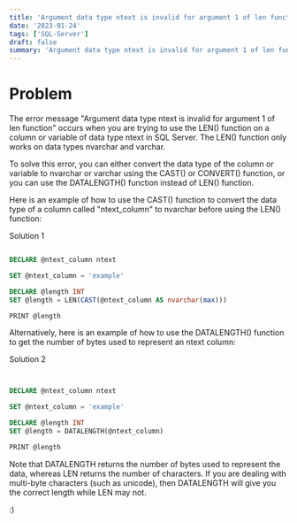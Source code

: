 ```yaml
---
title: 'Argument data type ntext is invalid for argument 1 of len function'
date: '2023-01-24'
tags: ['SQL-Server']
draft: false
summary: 'Argument data type ntext is invalid for argument 1 of len function'
---
```


# Problem

The error message "Argument data type ntext is invalid for argument 1 of len function" occurs when you are trying to use the LEN() function on a column or variable of data type ntext in SQL Server. The LEN() function only works on data types nvarchar and varchar.

To solve this error, you can either convert the data type of the column or variable to nvarchar or varchar using the CAST() or CONVERT() function, or you can use the DATALENGTH() function instead of LEN() function.

Here is an example of how to use the CAST() function to convert the data type of a column called "ntext_column" to nvarchar before using the LEN() function:

Solution 1

```sql

DECLARE @ntext_column ntext

SET @ntext_column = 'example'

DECLARE @length INT
SET @length = LEN(CAST(@ntext_column AS nvarchar(max)))

PRINT @length


```

Alternatively, here is an example of how to use the DATALENGTH() function to get the number of bytes used to represent an ntext column:

Solution 2

```sql


DECLARE @ntext_column ntext

SET @ntext_column = 'example'

DECLARE @length INT
SET @length = DATALENGTH(@ntext_column)

PRINT @length


```

Note that DATALENGTH returns the number of bytes used to represent the data, whereas LEN returns the number of characters. If you are dealing with multi-byte characters (such as unicode), then DATALENGTH will give you the correct length while LEN may not.

:)
